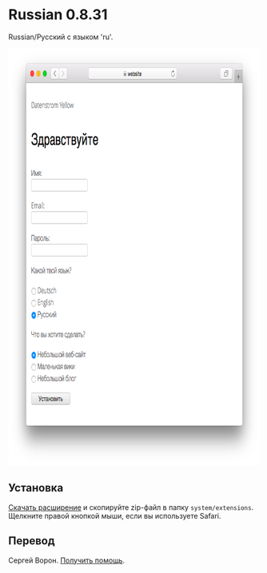 # Russian 0.8.31

Russian/Русский с языком 'ru'.

<p align="center"><img src="russian-screenshot.png?raw=true" width="795" height="836" alt="Screenshot"></p>

## Установка

[Скачать расширение](https://github.com/datenstrom/yellow-extensions/raw/master/zip/russian.zip) и скопируйте zip-файл в папку `system/extensions`. Щелкните правой кнопкой мыши, если вы используете Safari.

## Перевод

Сергей Ворон. [Получить помощь](https://datenstrom.se/yellow/help/).
